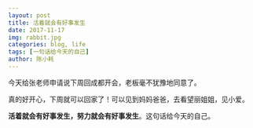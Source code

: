 ```yaml
---
layout: post
title: 活着就会有好事发生
date: 2017-11-17
img: rabbit.jpg
categories: blog, life
tags: [一句话给今天的自己]
author: 陈小耗
---
```


今天给张老师申请说下周回成都开会，老板毫不犹豫地同意了。

真的好开心，下周就可以回家了！可以见到妈妈爸爸，去看望丽姐姐，见小爱。

**活着就会有好事发生，努力就会有好事发生**。这句话给今天的自己。